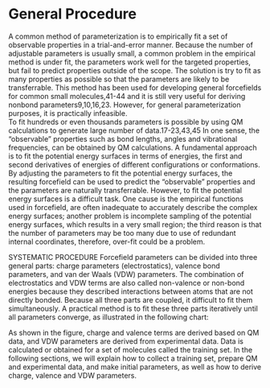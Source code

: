 # General Procedure

A common method of parameterization is to empirically fit a set of observable properties in a trial-and-error manner. Because the number of adjustable parameters is usually small, a common problem in the empirical method is under fit, the parameters work well for the targeted properties, but fail to predict properties outside of the scope. The solution is try to fit as many properties as possible so that the parameters are likely to be transferrable. This method has been used for developing general forcefields for common small molecules,41-44 and it is still very useful for deriving nonbond parameters9,10,16,23. However, for general parameterization purposes, it is practically infeasible.  
To fit hundreds or even thousands parameters is possible by using QM calculations to generate large number of data.17-23,43,45 In one sense, the “observable” properties such as bond lengths, angles and vibrational frequencies, can be obtained by QM calculations. A fundamental approach is to fit the potential energy surfaces in terms of energies, the first and second derivatives of energies of different configurations or conformations. By adjusting the parameters to fit the potential energy surfaces, the resulting forcefield can be used to predict the “observable” properties and the parameters are naturally transferrable. 
However, to fit the potential energy surfaces is a difficult task. One cause is the empirical functions used in forcefield, are often inadequate to accurately describe the complex energy surfaces; another problem is incomplete sampling of the potential energy surfaces, which results in a very small region; the third reason is that the number of parameters may be too many due to use of redundant internal coordinates, therefore, over-fit could be a problem. 


SYSTEMATIC PROCEDURE
Forcefield parameters can be divided into three general parts: charge parameters (electrostatics), valence bond parameters, and van der Waals (VDW) parameters. The combination of electrostatics and VDW terms are also called non-valence or non-bond energies because they described interactions between atoms that are not directly bonded. Because all three parts are coupled, it difficult to fit them simultaneously. A practical method is to fit these three parts iteratively until all parameters converge, as illustrated in the following chart:
 
As shown in the figure, charge and valence terms are derived based on QM data, and VDW parameters are derived from experimental data. Data is calculated or obtained for a set of molecules called the training set. In the following sections, we will explain how to collect a training set, prepare QM and experimental data, and make initial parameters, as well as how to derive charge, valence and VDW parameters.
